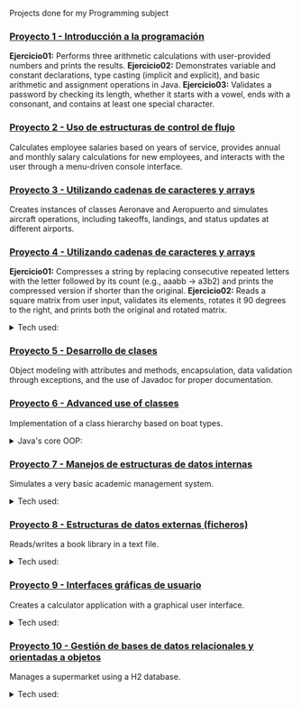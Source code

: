 Projects done for my Programming subject

### [Proyecto 1 - Introducción a la programación](https://github.com/glutack/Prog/tree/master/1.%20Introducci%C3%B3n%20a%20la%20programaci%C3%B3n)
**Ejercicio01:** Performs three arithmetic calculations with user-provided numbers and prints the results.
**Ejercicio02:** Demonstrates variable and constant declarations, type casting (implicit and explicit), and basic arithmetic and assignment operations in Java.
**Ejercicio03:** Validates a password by checking its length, whether it starts with a vowel, ends with a consonant, and contains at least one special character.

### [Proyecto 2 - Uso de estructuras de control de flujo](https://github.com/glutack/Prog/tree/master/2.%20Uso%20de%20estructuras%20de%20control%20de%20flujo)
Calculates employee salaries based on years of service, provides annual and monthly salary calculations for new employees, and interacts with the user through a menu-driven console interface.

### [Proyecto 3 - Utilizando cadenas de caracteres y arrays](https://github.com/glutack/Prog/tree/master/3.%20Trabajando%20con%20clases%2C%20objetos%20y%20m%C3%A9todos)
Creates instances of classes Aeronave and Aeropuerto and simulates aircraft operations, including takeoffs, landings, and status updates at different airports.

### [Proyecto 4 - Utilizando cadenas de caracteres y arrays](https://github.com/glutack/Prog/tree/master/3.%20Trabajando%20con%20clases%2C%20objetos%20y%20m%C3%A9todos)
**Ejercicio01:** Compresses a string by replacing consecutive repeated letters with the letter followed by its count (e.g., aaabb → a3b2) and prints the compressed version if shorter than the original.
**Ejercicio02:** Reads a square matrix from user input, validates its elements, rotates it 90 degrees to the right, and prints both the original and rotated matrix.
<details><summary>Tech used:</summary>
	
**Scanner** (```java.util.Scanner```) → Class. Reads user input from the console.

**Arrays** → Core feature. Used to represent 2D matrices (String[][] matriz).

**Regular Expressions** (regex) → Validates that input only contains numbers/letters.

**String methods:**

→ **```trim()```** → Removes spaces around values.
 
→ **```split(",")```** → Splits the user’s input into array elements.

→ **```matches(regex)```** → Validates each input element.
 
**Control structures** → for, while, if used for looping and conditions.
</details>

### [Proyecto 5 - Desarrollo de clases](https://github.com/glutack/Prog/tree/master/5.%20Desarrollo%20de%20clases)
Object modeling with attributes and methods, encapsulation, data validation through exceptions, and the use of Javadoc for proper documentation.

### [Proyecto 6 - Advanced use of classes](https://github.com/glutack/Prog/tree/master/6.%20Utilizaci%C3%B3n%20avanzada%20de%20clases)
Implementation of a class hierarchy based on boat types.
<details><summary>Java's core OOP:</summary>
	
**Class** → Blueprint. Defines the structure and behavior (fields and methods) of objects. It acts as a template from which objects (instances) are created.
	
 → **Abstract Class** → Partial blueprint. A class that cannot be instantiated directly and may contain abstract methods (without body) as well as regular methods. It is used when classes share common behavior but still need specialization.

**Object** → Instance. A concrete entity created from a class, holding its own state (fields/attributes) and capable of invoking its methods.

**Constructor** → Special method. A block of code that initializes a new object when it is created. It has the same name as the class and does not have a return type.

 → **Default constructor** → Provided by the compiler if no constructor is defined.
	
 → **Parameterized constructor** → Allows setting initial values when creating an object.

**Method** → Function inside a class. Defines a behavior that an object can perform. Can return a value or be void.

 → **Instance methods** → Operate on the object’s state (fields).
	
 → **Static methods** → Belong to the class itself, can be called without creating an object.
	
 → **Overriding → Redefining a method in a subclass with the same signature.**

**Attribute** → Variable inside a class. Represents the state or properties of an object.

**Interface** → Contract. A collection of abstract methods (and constants) that a class can implement. It defines what a class must do, but not how. A class can implement multiple interfaces.

-------

**Inheritance** → Allows a class (subclass) to inherit fields and methods from another class (superclass). Promotes code reuse and hierarchy.

**Polymorphism** → The ability of different classes to be treated as instances of the same type, usually via method overriding or interface implementation.

**Encapsulation** → Hiding the internal details of a class (using private fields) and providing controlled access through getters and setters
</details>

### [Proyecto 7 - Manejos de estructuras de datos internas](https://github.com/glutack/Prog/tree/master/7.%20Manejos%20de%20estructuras%20de%20datos%20internas)
Simulates a very basic academic management system.
<details><summary>Tech used:</summary>
	
**Java Collections Framework** → Package. A set of interfaces and classes for storing and manipulating groups of objects such as lists, sets, and maps.

**```List```** → Interface. Represents an ordered collection that can contain duplicate elements.

**```ArrayList```** → Class. A List implementation backed by a dynamic array, allowing fast random access by index.

**```Set```** → Interface. A collection that does not allow duplicate elements.

**```HashSet```** → Class. A Set implementation based on a hash table; provides fast lookups without guaranteeing order.

**```Map```** → Interface. A collection of key-value pairs where each key is unique.

**```HashMap```** → Class. A Map implementation that uses hash tables for quick access to values by their keys.

**```TreeMap```** → Class. A Map implementation that keeps its keys sorted according to their natural ordering or a custom comparator.

**```Java IO```** → Package. Provides for system input and output through data streams, serialization and the file system.

 → **```File```** → Class. Contains several methods for working with the pathname, deleting and renaming files, creating new directories...
	
 → **```BufferedReader / BufferedWriter```** → Class. Reads and writes text efficiently in files, using buffers to improve performance.
	
 → **```Serializable```** → Interfaz. Allows to turn objects into a byte sequence for storage in binary files and later retrieval.

**XStream** → Library. Allows to serialize objects to XML format and vice versa.
</details>

### [Proyecto 8 - Estructuras de datos externas (ficheros)](https://github.com/glutack/Prog/tree/master/8.%20Estructuras%20de%20datos%20externas%20(ficheros))
Reads/writes a book library in a text file.
<details><summary>Tech used:</summary>
	
[**```Java IO```**, **```File```**, **```BufferedReader```** / **```BufferedWriter```**, **```Serializable```**](###Proyecto 8 - Estructuras de datos externas (ficheros))

**XStream** → Library. Allows to serialize objects to XML format and vice versa.
</details>

### [Proyecto 9 - Interfaces gráficas de usuario](https://github.com/glutack/Prog/tree/master/9.%20Interfaces%20gr%C3%A1ficas%20de%20usuario)
Creates a calculator application with a graphical user interface.
<details><summary>Tech used:</summary>
	
**Swing** → Java library for building GUI. It provides components like windows, buttons, and text fields, allowing to create interactive desktop applications.

**JavaFX** → client application platform for desktop, mobile and embedded systems built on Java.

→ **JavaFX FXML** → XML format that enables you to compose JavaFX GUIs in a fashion similar to how you compose web GUIs in HTML.
</details>

### [Proyecto 10 - Gestión de bases de datos relacionales y orientadas a objetos](https://github.com/glutack/Prog/tree/master/10.%20Gesti%C3%B3n%20de%20bases%20de%20datos%20relacionales%20y%20orientadas%20a%20objetos)
Manages a supermarket using a H2 database.
<details><summary>Tech used:</summary>
	
**JDBC** (Java Database Connectivity) → API Java. It allows Java apps to connect and communicate to relational databases. It provides a setof classes and interfaces that allow you to execute sQL statements, manipulate data and manage information in different databases from your Java applications.

**JPA** (Java Persistance API)→ API Java. It dacilitates the mangement of data persistence and object-relational mapping in Java applications. It allows you to work with JAva objects as if they were persitent data, without having to write SWQL code directly to interact with relational databases.

**H2** → Relational database management system written in Java. It can be used as an embedded database in Java applications or run in client-server mode. It is open source and offers high speed and a small file size, making it suitable for development and testing.
</details>
